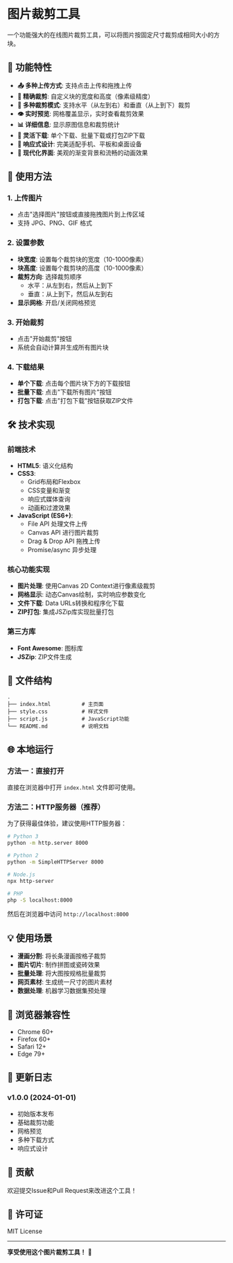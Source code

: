 # 图片裁剪工具

一个功能强大的在线图片裁剪工具，可以将图片按固定尺寸裁剪成相同大小的方块。

## 🌟 功能特性

- **📤 多种上传方式**: 支持点击上传和拖拽上传
- **🎯 精确裁剪**: 自定义块的宽度和高度（像素级精度）
- **🔄 多种裁剪模式**: 支持水平（从左到右）和垂直（从上到下）裁剪
- **👁️ 实时预览**: 网格覆盖显示，实时查看裁剪效果
- **📊 详细信息**: 显示原图信息和裁剪统计
- **💾 灵活下载**: 单个下载、批量下载或打包ZIP下载
- **📱 响应式设计**: 完美适配手机、平板和桌面设备
- **🎨 现代化界面**: 美观的渐变背景和流畅的动画效果

## 🚀 使用方法

### 1. 上传图片
- 点击"选择图片"按钮或直接拖拽图片到上传区域
- 支持 JPG、PNG、GIF 格式

### 2. 设置参数
- **块宽度**: 设置每个裁剪块的宽度（10-1000像素）
- **块高度**: 设置每个裁剪块的高度（10-1000像素）
- **裁剪方向**: 选择裁剪顺序
  - 水平：从左到右，然后从上到下
  - 垂直：从上到下，然后从左到右
- **显示网格**: 开启/关闭网格预览

### 3. 开始裁剪
- 点击"开始裁剪"按钮
- 系统会自动计算并生成所有图片块

### 4. 下载结果
- **单个下载**: 点击每个图片块下方的下载按钮
- **批量下载**: 点击"下载所有图片"按钮
- **打包下载**: 点击"打包下载"按钮获取ZIP文件

## 🛠️ 技术实现

### 前端技术
- **HTML5**: 语义化结构
- **CSS3**: 
  - Grid布局和Flexbox
  - CSS变量和渐变
  - 响应式媒体查询
  - 动画和过渡效果
- **JavaScript (ES6+)**:
  - File API 处理文件上传
  - Canvas API 进行图片裁剪
  - Drag & Drop API 拖拽上传
  - Promise/async 异步处理

### 核心功能实现
- **图片处理**: 使用Canvas 2D Context进行像素级裁剪
- **网格显示**: 动态Canvas绘制，实时响应参数变化
- **文件下载**: Data URLs转换和程序化下载
- **ZIP打包**: 集成JSZip库实现批量打包

### 第三方库
- **Font Awesome**: 图标库
- **JSZip**: ZIP文件生成

## 📁 文件结构

```
.
├── index.html          # 主页面
├── style.css           # 样式文件
├── script.js           # JavaScript功能
└── README.md           # 说明文档
```

## 🌐 本地运行

### 方法一：直接打开
直接在浏览器中打开 `index.html` 文件即可使用。

### 方法二：HTTP服务器（推荐）
为了获得最佳体验，建议使用HTTP服务器：

```bash
# Python 3
python -m http.server 8000

# Python 2
python -m SimpleHTTPServer 8000

# Node.js
npx http-server

# PHP
php -S localhost:8000
```

然后在浏览器中访问 `http://localhost:8000`

## 💡 使用场景

- **漫画分割**: 将长条漫画按格子裁剪
- **图片切片**: 制作拼图或瓷砖效果
- **批量处理**: 将大图按规格批量裁剪
- **网页素材**: 生成统一尺寸的图片素材
- **数据处理**: 机器学习数据集预处理

## 🔧 浏览器兼容性

- Chrome 60+
- Firefox 60+
- Safari 12+
- Edge 79+

## 📝 更新日志

### v1.0.0 (2024-01-01)
- 初始版本发布
- 基础裁剪功能
- 网格预览
- 多种下载方式
- 响应式设计

## 🤝 贡献

欢迎提交Issue和Pull Request来改进这个工具！

## 📄 许可证

MIT License

---

**享受使用这个图片裁剪工具！** 🎉
